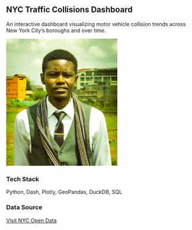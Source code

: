 ## NYC Traffic Collisions Dashboard

An interactive dashboard visualizing motor vehicle collision trends across New York City’s boroughs and over time.

<img src="assets/5.jpg" width="300">


### Tech Stack

Python, Dash, Plotly, GeoPandas, DuckDB, SQL

### Data Source

[Visit NYC Open Data](https://opendata.cityofnewyork.us/)
